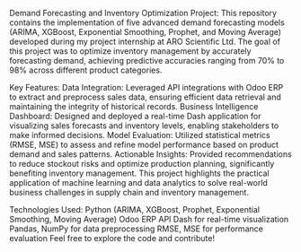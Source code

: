 Demand Forecasting and Inventory Optimization Project: This repository contains the implementation of five advanced demand forecasting models (ARIMA, XGBoost, Exponential Smoothing, Prophet, and Moving Average) developed during my project internship at ARO Scientific Ltd. The goal of this project was to optimize inventory management by accurately forecasting demand, achieving predictive accuracies ranging from 70% to 98% across different product categories.

Key Features: Data Integration: Leveraged API integrations with Odoo ERP to extract and preprocess sales data, ensuring efficient data retrieval and maintaining the integrity of historical records. Business Intelligence Dashboard: Designed and deployed a real-time Dash application for visualizing sales forecasts and inventory levels, enabling stakeholders to make informed decisions. Model Evaluation: Utilized statistical metrics (RMSE, MSE) to assess and refine model performance based on product demand and sales patterns. Actionable Insights: Provided recommendations to reduce stockout risks and optimize production planning, significantly benefiting inventory management. This project highlights the practical application of machine learning and data analytics to solve real-world business challenges in supply chain and inventory management.

Technologies Used: Python (ARIMA, XGBoost, Prophet, Exponential Smoothing, Moving Average) Odoo ERP API Dash for real-time visualization Pandas, NumPy for data preprocessing RMSE, MSE for performance evaluation Feel free to explore the code and contribute!
